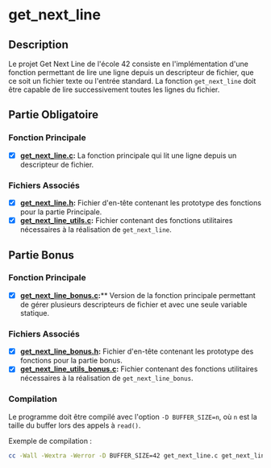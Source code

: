 # get_next_line

## Description
Le projet Get Next Line de l'école 42 consiste en l'implémentation d'une fonction permettant de lire une ligne depuis un descripteur de fichier, que ce soit un fichier texte ou l'entrée standard. La fonction `get_next_line` doit être capable de lire successivement toutes les lignes du fichier.

## Partie Obligatoire

### Fonction Principale
- [x] **[get_next_line.c](get_next_line.c ):** La fonction principale qui lit une ligne depuis un descripteur de fichier.

### Fichiers Associés
- [x] **[get_next_line.h](get_next_line.h ):** Fichier d'en-tête contenant les prototype des fonctions pour la partie Principale.
- [x] **[get_next_line_utils.c](get_next_line_utils.c ):** Fichier contenant des fonctions utilitaires nécessaires à la réalisation de `get_next_line`.

## Partie Bonus

### Fonction Principale
- [x] **[get_next_line_bonus.c](get_next_line_bonus.c ):**** Version de la fonction principale permettant de gérer plusieurs descripteurs de fichier et avec une seule variable statique.

### Fichiers Associés
- [x] **[get_next_line_bonus.h](get_next_line_bonus.h ):** Fichier d'en-tête contenant les prototype des fonctions pour la partie bonus.
- [x] **[get_next_line_utils_bonus.c](get_next_line_utils_bonus.c ):** Fichier contenant des fonctions utilitaires nécessaires à la réalisation de `get_next_line_bonus`.

### Compilation
Le programme doit être compilé avec l'option `-D BUFFER_SIZE=n`, où `n` est la taille du buffer lors des appels à `read()`.

Exemple de compilation :
```bash
cc -Wall -Wextra -Werror -D BUFFER_SIZE=42 get_next_line.c get_next_line_utils.c